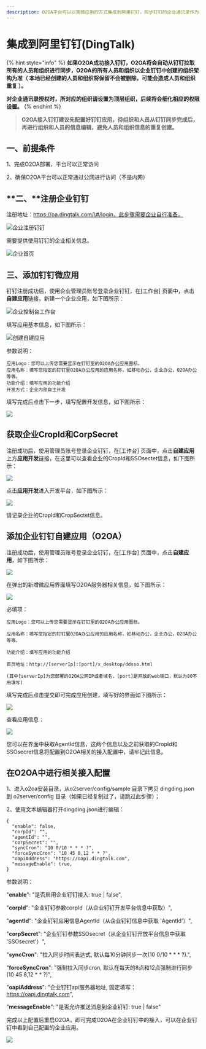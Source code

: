 ```yaml
---
description: O2OA平台可以以第微应用的方式集成到阿里钉钉，同步钉钉的企业通讯录作为本地组织人员架构，并且可以将待办等通知直接推送到钉钉进行消息提醒。
---
```


# 集成到阿里钉钉\(DingTalk\)

{% hint style="info" %}
**如果O2OA成功接入钉钉，O2OA将会自动从钉钉拉取所有的人员和组织进行同步，O2OA的所有人员和组织以企业钉钉中创建的组织架构为准（ 本地已经创建的人员和组织将保留不会被删除，可能会造成人员和组织重复 ）。**

**对企业通讯录授权时，所对应的组织请设置为顶层组织，后续将会细化相应的权限设置。**
{% endhint %}

> **O2OA接入钉钉建议先配置好钉钉应用，待组织和人员从钉钉同步完成后，再进行组织和人员的信息编辑，避免人员和组织信息的重复创建。**

## 一、前提条件

1、完成O2OA部署，平台可以正常访问

2、确保O2OA平台可以正常通过公网进行访问（不是内网）

## **二、**注册企业钉钉

注册地址：https://oa.dingtalk.com/\#/login，此步骤需要企业自行准备。

![&#x4F01;&#x4E1A;&#x6CE8;&#x518C;&#x9489;&#x9489;](../.gitbook/assets/5e08cfe7002c494242ca215bcfdc42e1065.jpg)

需要提供使用钉钉的企业相关信息。

![&#x4F01;&#x4E1A;&#x9996;&#x9875;](../.gitbook/assets/5ec1aa20b34173f743e65f1e81bf2048939.jpg)

## 三、添加钉钉微应用

钉钉注册成功后，使用企业管理员账号登录企业钉钉，在\[工作台\] 页面中，点击**自建应用**链接，新建一个企业应用，如下图所示：

![&#x4F01;&#x4E1A;&#x63A7;&#x5236;&#x53F0;&#x5DE5;&#x4F5C;&#x53F0;](../.gitbook/assets/0bcb3d6c87b4d20f3b52fda5b46b52e1a70.jpg)

填写应用基本信息，如下图所示：

![&#x521B;&#x5EFA;&#x81EA;&#x5EFA;&#x5E94;&#x7528;](../.gitbook/assets/0fde74eb66ff0284472db72a0f407b81f60.jpg)

参数说明：

```text
应用Logo：您可以上传您需要显示在钉钉里的O2OA办公应用图标。
应用名称：填写您指定的钉钉里O2OA办公应用的应用名称，如移动办公，企业办公，O2OA办公等等。
功能介绍：填写应用的功能介绍
开发方式：企业内部自主开发
```

填写完成后点击下一步，填写配置开发信息，如下图所示：

![](../.gitbook/assets/5cdb4bafec322214e736ed2c06b3b8336bb.jpg)





## 获取企业CropId和CorpSecret

注册成功后，使用管理员账号登录企业钉钉，在\[工作台\] 页面中，点击**自建应用**上方**应用开发**链接，在这里可以查看企业的CropId和SSOsectet信息，如下图所示：

![](https://oscimg.oschina.net/oscnet/24bd68c770c6bb0beefa17b7b9ed2b7d81b.jpg)

点击**应用开发**进入开发平台，如下图所示：

![](https://oscimg.oschina.net/oscnet/abcb197af3a47d30b339abb01f2bfc8da3a.jpg)

请记录企业的CropId和CropSectet信息。

## 添加企业钉钉自建应用（O2OA）

注册成功后，使用管理员账号登录企业钉钉，在\[工作台\] 页面中，点击**自建应用**，如下图所示：

![](https://oscimg.oschina.net/oscnet/325870b2cea0dea214a8935911a69419f13.jpg)

在弹出的新增微应用界面填写O2OA服务器相关信息，如下图所示：

![](https://oscimg.oschina.net/oscnet/ebfbeb2e9fc72629dd62e276f9b1119845d.jpg)

必填项：

```text
应用Logo：您可以上传您需要显示在钉钉里的O2OA办公应用图标。

应用名称：填写您指定的钉钉里O2OA办公应用的应用名称，如移动办公，企业办公，O2OA办公等等。

功能介绍：填写应用的功能介绍

首页地址：http://[serverIp]:[port]/x_desktop/ddsso.html

(其中[serverIp]为您部署的O2OA公网IP或者域名，[port]是开放的web端口，默认为80不用填写)
```

填写完成后点击提交即可完成应用创建，填写好的界面如下图所示：

![](https://oscimg.oschina.net/oscnet/ed82f9fef29608ea403efdfb3916a2cd102.jpg)

查看应用信息：

![](https://oscimg.oschina.net/oscnet/10e19ee2fa96d7d339211761e1782ce8383.jpg)

您可以在界面中获取AgentId信息，这两个信息以及之前获取的CropId和SSOsecret信息将配置到O2OA相关的接入配置中，请牢记此信息。

## 在O2OA中进行相关接入配置

1、进入o2oa安装目录，从o2server/config/sample 目录下拷贝 dingding.json 到 o2server/config 目录（如果已经复制过了，请跳过此步骤）；

2、使用文本编辑器打开dingding.json进行编辑：

```text
{
  "enable": false,
  "corpId": "",
  "agentId": "",
  "corpSecret": "",
  "syncCron": "10 0/10 * * * ?",
  "forceSyncCron": "10 45 8,12 * * ?",
  "oapiAddress": "https://oapi.dingtalk.com",
  "messageEnable": true,
}
```

参数说明：

  "**enable**": "是否启用企业钉钉接入: true \| false",  

  "**corpId**": "企业钉钉参数corpId（从企业钉钉开发平台信息中获取）",

  "**agentId**": "企业钉钉应用信息AgentId（从企业钉钉信息中获取 'AgentId'）",

  "**corpSecret**": "企业钉钉参数SSOsecret（从企业钉钉开放平台信息中获取 'SSOsecret'）",

  "**syncCron**": "拉入同步时间表达式, 默认每10分钟同步一次\(10 0/10 \* \* \* ?\).",

  "**forceSyncCron**": "强制拉入同步cron, 默认在每天的8点和12点强制进行同步\(10 45 8,12 \* \* ?\)",

  "**oapiAddress**": "企业钉钉api服务器地址, 固定填写：https://oapi.dingtalk.com",

  "**messageEnable**": "是否允许推送消息到企业钉钉: true \| false"

完成以上配置后重启O2OA，即可完成O2OA在企业钉钉中的接入，可以在企业钉钉中看到自己配置的企业应用。

![](https://oscimg.oschina.net/oscnet/f99efbb29e6aeb6b38b8043b5479194d03b.jpg)

